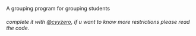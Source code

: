 A grouping program for grouping students

###### complete it with [@cyyzero](https://github.com/cyyzero), if u want to know more restrictions please read the code.
